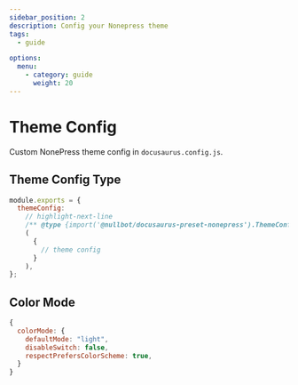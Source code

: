 ```yaml
---
sidebar_position: 2
description: Config your Nonepress theme
tags:
  - guide

options:
  menu:
    - category: guide
      weight: 20
---
```


# Theme Config

Custom NonePress theme config in `docusaurus.config.js`.

## Theme Config Type

```js title="docusaurus.config.js" showLineNumbers
module.exports = {
  themeConfig:
    // highlight-next-line
    /** @type {import('@nullbot/docusaurus-preset-nonepress').ThemeConfig} */
    (
      {
        // theme config
      }
    ),
};
```

## Color Mode

```js title="docusaurus.config.js"
{
  colorMode: {
    defaultMode: "light",
    disableSwitch: false,
    respectPrefersColorScheme: true,
  }
}
```
